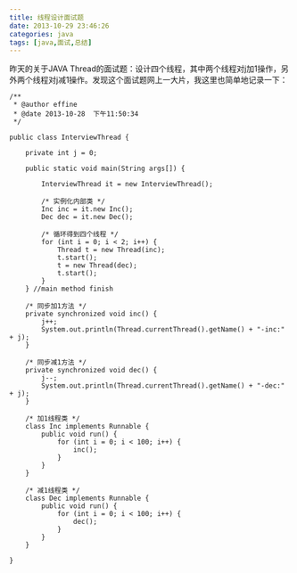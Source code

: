 ```yaml
---
title: 线程设计面试题
date: 2013-10-29 23:46:26
categories: java
tags: [java,面试,总结]
---
```

昨天的关于JAVA Thread的面试题：设计四个线程，其中两个线程对j加1操作，另外两个线程对j减1操作。发现这个面试题网上一大片，我这里也简单地记录一下：

	/**
	 * @author effine
	 * @date 2013-10-28  下午11:50:34
	 */
	
	public class InterviewThread {
	
		private int j = 0;
	
		public static void main(String args[]) {
	
			InterviewThread it = new InterviewThread();
	
			/* 实例化内部类 */
			Inc inc = it.new Inc();
			Dec dec = it.new Dec();
	
			/* 循环得到四个线程 */
			for (int i = 0; i < 2; i++) {
				Thread t = new Thread(inc);
				t.start();
				t = new Thread(dec);
				t.start();
			}
		} //main method finish
	
		/* 同步加1方法 */
		private synchronized void inc() {
			j++;
			System.out.println(Thread.currentThread().getName() + "-inc:" + j);
		}
	
		/* 同步减1方法 */
		private synchronized void dec() {
			j--;
			System.out.println(Thread.currentThread().getName() + "-dec:" + j);
		}
	
		/* 加1线程类 */
		class Inc implements Runnable {
			public void run() {
				for (int i = 0; i < 100; i++) {
					inc();
				}
			}
		}
	
		/* 减1线程类 */
		class Dec implements Runnable {
			public void run() {
				for (int i = 0; i < 100; i++) {
					dec();
				}
			}
		}

	}